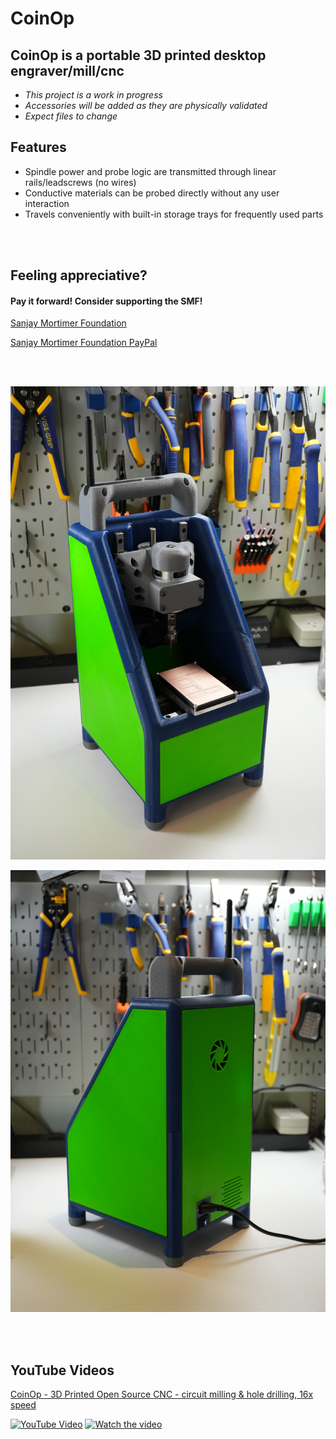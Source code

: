 # CoinOp

## CoinOp is a portable 3D printed desktop engraver/mill/cnc

- *This project is a work in progress*
- *Accessories will be added as they are physically validated*
- *Expect files to change*

## Features

- Spindle power and probe logic are transmitted through linear rails/leadscrews (no wires)
- Conductive materials can be probed directly without any user interaction
- Travels conveniently with built-in storage trays for frequently used parts

<br>
<br>


## Feeling appreciative?

#### Pay it forward! Consider supporting the SMF!

[Sanjay Mortimer Foundation](https://www.sanjaymortimerfoundation.org/)

[Sanjay Mortimer Foundation PayPal](https://www.paypal.com/donate/?hosted_button_id=VUB6NVF83EH5J)

<br>
<br>

![](CoinOp-front.jpeg)

![](CoinOp-rear.jpeg)

<br>
<br>

## YouTube Videos

[CoinOp - 3D Printed Open Source CNC - circuit milling & hole drilling, 16x speed](https://youtu.be/r40ErLt8Xys)

[![YouTube Video](https://img.shields.io/badge/YouTube-Watch-red?logo=youtube)](https://youtu.be/r40ErLt8Xys)
[![Watch the video](https://img.youtube.com/vi/r40ErLt8Xys/maxresdefault.jpg)](https://youtu.be/r40ErLt8Xys)



